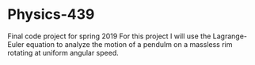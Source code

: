 # Physics-439
Final code project for spring 2019
For this project I will use the Lagrange-Euler equation to analyze the motion of a pendulm on a massless rim rotating at uniform angular speed.
